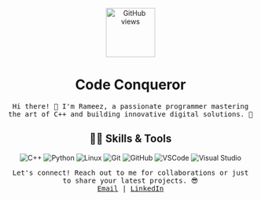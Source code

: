 <!-- Header -->
<p align="center">
  <a href="https://github.com/rameez2005"><img alt="GitHub views" src="https://komarev.com/ghpvc/?username=rameez2005&label=Profile+Views&color=blueviolet&style=plastic" width="100" /></a>
</p>

<h1 align="center">Code Conqueror</h1>

<!-- ASCII Art -->


<!-- Intro -->
<p align="center">
  <samp>
    Hi there! 👋 I'm Rameez, a passionate programmer mastering the art of C++ and building innovative digital solutions. 🚀
  </samp>
</p>

<!-- Code Skills -->
<h2 align="center">👨‍💻 Skills & Tools</h2>

<p align="center">
  <img src="https://img.shields.io/badge/-C++-00599C?style=for-the-badge&logo=c%2B%2B&logoColor=white" alt="C++">
  <img src="https://img.shields.io/badge/-Python-3776AB?style=for-the-badge&logo=python&logoColor=white" alt="Python">
  <img src="https://img.shields.io/badge/-Linux-FCC624?style=for-the-badge&logo=linux&logoColor=white" alt="Linux">
  <img src="https://img.shields.io/badge/-Git-F05032?style=for-the-badge&logo=git&logoColor=white" alt="Git">
  <img src="https://img.shields.io/badge/-GitHub-181717?style=for-the-badge&logo=github&logoColor=white" alt="GitHub">
  <img src="https://img.shields.io/badge/-VSCode-007ACC?style=for-the-badge&logo=visual-studio-code&logoColor=white" alt="VSCode">
  <img src="https://img.shields.io/badge/-Visual%20Studio-5C2D91?style=for-the-badge&logo=visual-studio&logoColor=white" alt="Visual Studio">
</p>

<!-- Connect -->
<p align="center">
  <samp>
    Let's connect! Reach out to me for collaborations or just to share your latest projects. 😎
    <br>
    <a href="mailto:sw32722@gmai.com">Email</a> |
    <a href="https://www.linkedin.com/in/muhammad-rameez-636a42289/">LinkedIn</a> 
  </samp>
</p>
